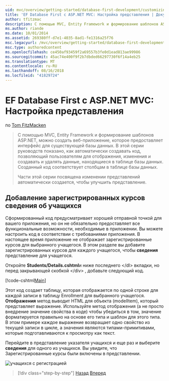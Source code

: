 ```yaml
---
uid: mvc/overview/getting-started/database-first-development/customizing-a-view
title: 'EF Database First с ASP.NET MVC: Настройка представления | Документация Майкрософт'
author: tfitzmac
description: С помощью MVC, Entity Framework и формирование шаблонов ASP.NET, можно создать веб-приложение, которое предоставляет интерфейс для существующей базы данных. Этот учебник seri...
ms.author: riande
ms.date: 10/01/2014
ms.assetid: 269380ff-d7e1-4035-8ad1-fe1316a25f76
msc.legacyurl: /mvc/overview/getting-started/database-first-development/customizing-a-view
msc.type: authoredcontent
ms.openlocfilehash: ce450af93459f2a69557b3fe0d1ead813ae99986
ms.sourcegitcommit: 45ac74e400f9f2b7dbded66297730f6f14a4eb25
ms.translationtype: MT
ms.contentlocale: ru-RU
ms.lasthandoff: 08/16/2018
ms.locfileid: "41829724"
---
```

<a name="ef-database-first-with-aspnet-mvc-customizing-a-view"></a>EF Database First с ASP.NET MVC: Настройка представления
====================
по [Tom FitzMacken](https://github.com/tfitzmac)

> С помощью MVC, Entity Framework и формирование шаблонов ASP.NET, можно создать веб-приложение, которое предоставляет интерфейс для существующей базы данных. В этой серии руководств показано, как автоматически создавать код, позволяющий пользователям для отображения, изменения и создавать и удалять данные, находящиеся в таблице базы данных. Созданный код соответствует столбцам в таблице базы данных.
> 
> Части этой серии посвящена изменении представлений автоматически создается, чтобы улучшить представление.


## <a name="add-enrolled-courses-to-student-details"></a>Добавление зарегистрированных курсов сведения об учащихся

Сформированный код предусматривает хорошей отправной точкой для вашего приложения, но он не обязательно предоставляет все функциональные возможности, необходимые в приложении. Вы можете настроить код в соответствии с требованиями приложения. В настоящее время приложение не отображает зарегистрированные курсов для выбранного учащегося. В этом разделе вы добавите зарегистрированных курсов для каждого учащегося, чтобы **сведения** представление для учащегося.

Откройте **Students/Details.cshtml**и ниже последнего &lt;/dl&gt; вкладки, но перед закрывающей скобкой &lt;/div&gt; , добавьте следующий код.

[!code-cshtml[Main](customizing-a-view/samples/sample1.cshtml)]

Этот код создает таблицу, которая отображается по одной строке для каждой записи в таблицу Enrollment для выбранного учащегося. **Отображения** метод выводит HTML для объекта (modelItem), который представляет выражение. Используйте метод отображения (а не просто внедрение значение свойства в коде) чтобы убедиться в том, значение форматируется правильно на основе его типа и шаблон для этого типа. В этом примере каждое выражение возвращает одно свойство из текущей записи в цикле, а значения являются типами-примитивами, которые подготавливаются к просмотру как текст.

Перейдите в представление указателя учащихся и еще раз и выберите **сведения** для одного из учащихся. Вы увидите, что Зарегистрированные курсы были включены в представлении.

![учащихся с регистрацией](customizing-a-view/_static/image1.png)

> [!div class="step-by-step"]
> [Назад](changing-the-database.md)
> [Вперед](enhancing-data-validation.md)
